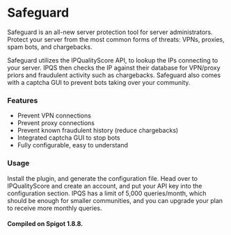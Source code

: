# Safeguard
Safeguard is an all-new server protection tool for server administrators. Protect your server from the most common forms of threats: VPNs, proxies, spam bots, and chargebacks. 

Safeguard utilizes the IPQualityScore API, to lookup the IPs connecting to your server. IPQS then checks the IP against their database for VPN/proxy priors and fraudulent activity such as chargebacks. Safeguard also comes with a captcha GUI to prevent bots taking over your community. 

### Features
* Prevent VPN connections
* Prevent proxy connections
* Prevent known fraudulent history (reduce chargebacks)
* Integrated captcha GUI to stop bots
* Fully configurable, easy to understand

### Usage
Install the plugin, and generate the configuration file. Head over to IPQualityScore and create an account, and put your API key into the configuration section. IPQS has a limit of 5,000 queries/month, which should be enough for smaller communities, and you can upgrade your plan to receive more monthly queries.

#### Compiled on Spigot 1.8.8.
